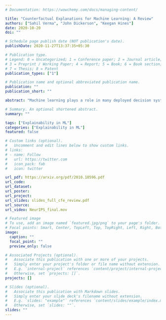 ```yaml
---
# Documentation: https://wowchemy.com/docs/managing-content/

title: "Counterfactual Explanations for Machine Learning: A Review"
authors: ["Sahil Verma", "John Dickerson", "Keegan Hines"]
date: 2020-10-20
doi: ""

# Schedule page publish date (NOT publication's date).
publishDate: 2020-11-27T13:37:35+05:30

# Publication type.
# Legend: 0 = Uncategorized; 1 = Conference paper; 2 = Journal article;
# 3 = Preprint / Working Paper; 4 = Report; 5 = Book; 6 = Book section;
# 7 = Thesis; 8 = Patent
publication_types: ["1"]

# Publication name and optional abbreviated publication name.
publication: ""
publication_short: ""

abstract: "Machine learning plays a role in many deployed decision systems, often in ways that are difficult or impossible to understand by human stakeholders. Explaining, in a human-understandable way, the relationship between the input and output of machine learning models is essential to the development of trustworthy machine learning based systems. A burgeoning body of research seeks to define the goals and methods of explainability in machine learning. In this paper, we seek to review and categorize research on counterfactual explanations, a specific class of explanation that provides a link between what could have happened had input to a model been changed in a particular way. Modern approaches to counterfactual explainability in machine learning draw connections to the established legal doctrine in many countries, making them appealing to fielded systems in high-impact areas such as finance and healthcare. Thus, we design a rubric with desirable properties of counterfactual explanation algorithms and comprehensively evaluate all currently-proposed algorithms against that rubric. Our rubric provides easy comparison and comprehension of the advantages and disadvantages of different approaches and serves as an introduction to major research themes in this field. We also identify gaps and discuss promising research directions in the space of counterfactual explainability."

# Summary. An optional shortened abstract.
summary: ""

tags: ["Explainability in ML"]
categories: ["Explainability in ML"]
featured: false

# Custom links (optional).
#   Uncomment and edit lines below to show custom links.
# links:
# - name: Follow
#   url: https://twitter.com
#   icon_pack: fab
#   icon: twitter

url_pdf: https://arxiv.org/pdf/2010.10596.pdf
url_code: 
url_dataset:
url_poster:
url_project:
url_slides: slides_full_cfe_review.pdf
url_source:
url_video: NeurIPS_final.mov

# Featured image
# To use, add an image named `featured.jpg/png` to your page's folder. 
# Focal points: Smart, Center, TopLeft, Top, TopRight, Left, Right, BottomLeft, Bottom, BottomRight.
image:
  caption: ""
  focal_point: ""
  preview_only: false

# Associated Projects (optional).
#   Associate this publication with one or more of your projects.
#   Simply enter your project's folder or file name without extension.
#   E.g. `internal-project` references `content/project/internal-project/index.md`.
#   Otherwise, set `projects: []`.
projects: []

# Slides (optional).
#   Associate this publication with Markdown slides.
#   Simply enter your slide deck's filename without extension.
#   E.g. `slides: "example"` references `content/slides/example/index.md`.
#   Otherwise, set `slides: ""`.
slides: ""
---
```

